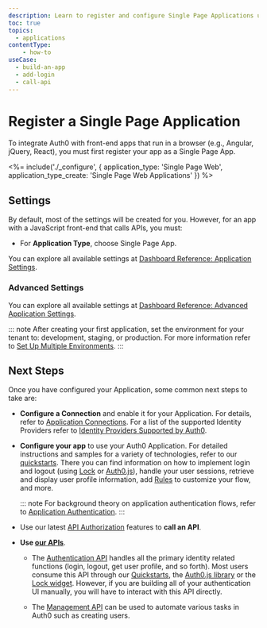 ```yaml
---
description: Learn to register and configure Single Page Applications using the Auth0 Dashboard.
toc: true
topics:
  - applications
contentType: 
    - how-to
useCase:
  - build-an-app
  - add-login
  - call-api
---
```

# Register a Single Page Application

To integrate Auth0 with front-end apps that run in a browser (e.g., Angular, jQuery, React), you must first register your app as a Single Page App.

<%= include('./_configure', { application_type: 'Single Page Web', application_type_create: 'Single Page Web Applications' }) %>

## Settings

By default, most of the settings will be created for you. However, for an app with a JavaScript front-end that calls APIs, you must:

- For **Application Type**, choose Single Page App.

You can explore all available settings at [Dashboard Reference: Application Settings](/reference/dashboard/settings-applications). 

### Advanced Settings

You can explore all available settings at [Dashboard Reference: Advanced Application Settings](/reference/dashboard/settings-applications-advanced). 

::: note
After creating your first application, set the environment for your tenant to: development, staging, or production. For more information refer to [Set Up Multiple Environments](/dev-lifecycle/setting-up-env#set-the-environment).
:::

## Next Steps

Once you have configured your Application, some common next steps to take are:

- **Configure a Connection** and enable it for your Application. For details, refer to [Application Connections](/applications/connections). For a list of the supported Identity Providers refer to [Identity Providers Supported by Auth0](/identityproviders).

- **Configure your app** to use your Auth0 Application. For detailed instructions and samples for a variety of technologies, refer to our [quickstarts](/quickstarts). There you can find information on how to implement login and logout (using [Lock](/libraries/lock) or [Auth0.js](/libraries/auth0js)), handle your user sessions, retrieve and display user profile information, add [Rules](/rules) to customize your flow, and more.

  ::: note
  For background theory on application authentication flows, refer to [Application Authentication](/application-auth).
  :::

- Use our latest [API Authorization](/api-auth) features to **call an API**.

- **Use [our APIs](/api/info)**.

  - The [Authentication API](/api/authentication) handles all the primary identity related functions (login, logout, get user profile, and so forth). Most users consume this API through our [Quickstarts](/quickstarts), the [Auth0.js library](/libraries/auth0js) or the [Lock widget](/libraries/lock). However, if you are building all of your authentication UI manually, you will have to interact with this API directly.

  - The [Management API](/api/management/v2) can be used to automate various tasks in Auth0 such as creating users.
